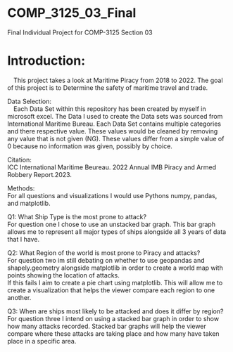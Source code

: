 # COMP_3125_03_Final
Final Individual Project for COMP-3125 Section 03

# Introduction:
&emsp;This project takes a look at Maritime Piracy from 2018 
to 2022. The goal of this project is to Determine the 
safety of maritime travel and trade.

Data Selection:  
&emsp;Each Data Set within this repository has been created by myself in microsoft excel. The Data I used to create the Data sets was sourced from International Maritime Bureau. Each Data Set contains multiple categories and there respective value. These values would be cleaned by removing any value that is not given (NG). These values differ from a simple value of 0 because no information was given, possibly by choice.

Citation:  
ICC International Maritime Beureau. 2022 Annual IMB Piracy and Armed Robbery Report.2023.

Methods:  
For all questions and visualizations I would use Pythons numpy, pandas, and matplotlib.  

Q1: What Ship Type is the most prone to attack?  
For question one I chose to use an unstacked bar graph. This bar graph allows me to represent all major types of ships alongside all 3 years of data that I have.

Q2: What Region of the world is most prone to Piracy and attacks?  
For question two im still debating on whether to use geopandas and shapely.geometry alongside matplotlib in order to create a world map with points showing the location of attacks.  
If this fails I aim to create a pie chart using matplotlib. This will allow me to create a visualization that helps the viewer compare each region to one another.

Q3: When are ships most likely to be attacked and does it differ by region?
For question three I intend on using a stacked bar graph in order to show how many attacks recorded. Stacked bar graphs will help the viewer compare where these attacks are taking place and how many have taken place in a specific area.
